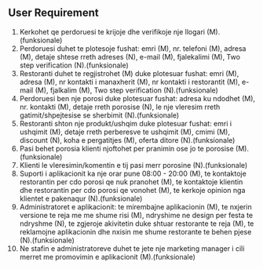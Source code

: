## User Requirement
1. Kerkohet qe perdoruesi te krijoje dhe verifikoje nje llogari (M).(funksionale)
2. Perdoruesi duhet te plotesoje fushat: emri (M), nr. telefoni (M), adresa (M), detaje shtese rreth adreses (N), e-mail (M), fjalekalimi (M), Two step verification (N).(funksionale)
3. Restoranti duhet te regjistrohet (M) duke plotesuar fushat: emri (M), adresa (M), nr kontakti i manaxherit (M), nr kontakti i restorantit (M), e-mail (M), fjalkalim (M), Two step verification (N).(funksionale)
4. Perdoruesi ben nje porosi duke plotesuar fushat: adresa ku ndodhet (M), nr. kontakti (M), detaje rreth porosise (N),  le nje vleresim rreth gatimit/shpejtesise se sherbimit (N).(funksionale)
5. Restoranti shton nje produkt/ushqim duke plotesuar fushat: emri i ushqimit (M), detaje rreth perberesve te ushqimit (M), cmimi (M), discount (N), koha e pergatitjes (M), oferta ditore (N).(funksionale)
6. Pasi behet porosia klienti njoftohet per pranimin ose jo te porosise (M).(funksionale)
7. Klienti le vleresimin/komentin e tij pasi merr porosine (N).(funksionale)
8. Suporti i aplikacionit ka nje orar pune 08:00 - 20:00 (M), te kontaktoje restorantin per cdo porosi qe nuk pranohet (M), te kontaktoje klientin dhe restorantin per cdo porosi qe vonohet (M), te kerkoje opinion nga klientet e pakenaqur (N).(funksionale)
9. Administratoret e aplikacionit: te mirembajne aplikacionin (M), te nxjerin versione te reja me me shume risi (M), ndryshime ne design per festa te ndryshme (N), te zgjeroje akivitetin duke shtuar restorante te reja (M), te reklamojne aplikacionin dhe nxisin me shume restorante te behen pjese (N).(funksionale)
10. Ne stafin e administratoreve duhet te jete nje marketing manager i cili merret me promovimin e aplikacionit (M).(funksionale)




